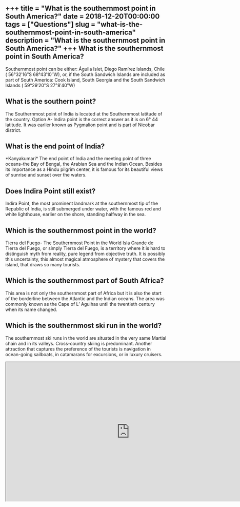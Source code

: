 +++
title = "What is the southernmost point in South America?"
date = 2018-12-20T00:00:00
tags = ["Questions"]
slug = "what-is-the-southernmost-point-in-south-america"
description = "What is the southernmost point in South America?"
+++
What is the southernmost point in South America?
------------------------------------------------

Southernmost point can be either: Águila Islet, Diego Ramírez Islands, Chile ( 56°32′16″S 68°43′10″W), or, if the South Sandwich Islands are included as part of South America: Cook Island, South Georgia and the South Sandwich Islands ( 59°29′20″S 27°8′40″W)

What is the southern point?
---------------------------

The Southernmost point of India is located at the Southernmost latitude of the country. Option A- Indira point is the correct answer as it is on 6° 44 latitude. It was earlier known as Pygmalion point and is part of Nicobar district.

What is the end point of India?
-------------------------------

\*Kanyakumari\* The end point of India and the meeting point of three oceans-the Bay of Bengal, the Arabian Sea and the Indian Ocean. Besides its importance as a Hindu pilgrim center, it is famous for its beautiful views of sunrise and sunset over the waters.

Does Indira Point still exist?
------------------------------

Indira Point, the most prominent landmark at the southernmost tip of the Republic of India, is still submerged under water, with the famous red and white lighthouse, earlier on the shore, standing halfway in the sea.

Which is the southernmost point in the world?
---------------------------------------------

Tierra del Fuego- The Southernmost Point in the World Isla Grande de Tierra del Fuego, or simply Tierra del Fuego, is a territory where it is hard to distinguish myth from reality, pure legend from objective truth. It is possibly this uncertainty, this almost magical atmosphere of mystery that covers the island, that draws so many tourists.

Which is the southernmost part of South Africa?
-----------------------------------------------

This area is not only the southernmost part of Africa but it is also the start of the borderline between the Atlantic and the Indian oceans. The area was commonly known as the Cape of L’ Agulhas until the twentieth century when its name changed.

Which is the southernmost ski run in the world?
-----------------------------------------------

The southernmost ski runs in the world are situated in the very same Martial chain and in its valleys. Cross-country skiing is predominant. Another attraction that captures the preference of the tourists is navigation in ocean-going sailboats, in catamarans for excursions, or in luxury cruisers.

<iframe allow="accelerometer; autoplay; clipboard-write; encrypted-media; gyroscope; picture-in-picture" allowfullscreen="" class="__youtube_prefs__  epyt-is-override  no-lazyload" data-no-lazy="1" data-origheight="433" data-origwidth="770" data-skipgform_ajax_framebjll="" height="433" id="_ytid_41526" loading="lazy" src="https://www.youtube.com/embed/c_moHPpxXSQ?enablejsapi=1&autoplay=0&cc_load_policy=0&cc_lang_pref=&iv_load_policy=1&loop=0&modestbranding=0&rel=1&fs=1&playsinline=0&autohide=2&theme=dark&color=red&controls=1&" title="YouTube player" width="770"></iframe>